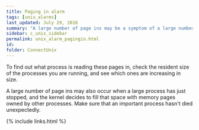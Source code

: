 ```yaml
---
title: ﻿Paging in alarm
tags: [unix_alarms]
last_updated: July 29, 2016
summary: "A large number of page ins may be a symptom of a large number of recent page outs."
sidebar: c_unix_sidebar
permalink: unix_alarm_pagingin.html
id:
folder: ConnectUnix
---
```


To find out what process is reading these pages in, check the resident size of the processes you are running, and see which ones are increasing in size.

A large number of page ins may also occur when a large process has just stopped, and the kernel decides to fill that space with memory pages owned by other processes. Make sure that an important process hasn't died unexpectedly.





{% include links.html %}
